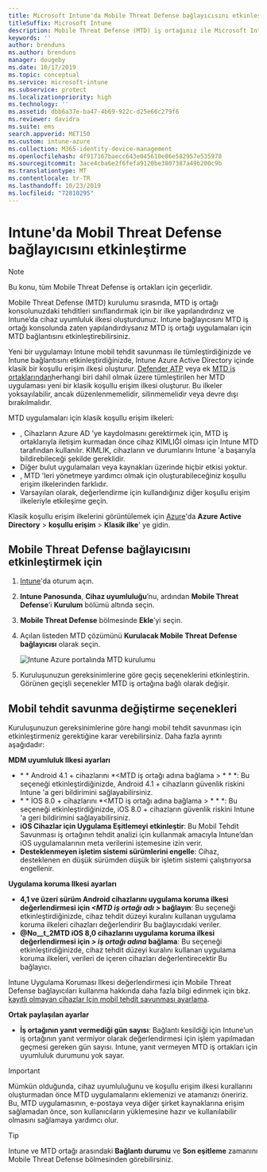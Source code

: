 ```yaml
---
title: Microsoft Intune'da Mobile Threat Defense bağlayıcısını etkinleştirme
titleSuffix: Microsoft Intune
description: Mobile Threat Defense (MTD) iş ortağınız ile Microsoft Intune arasında bağlayıcıyı etkinleştirin.
keywords: ''
author: brenduns
ms.author: brenduns
manager: dougeby
ms.date: 10/17/2019
ms.topic: conceptual
ms.service: microsoft-intune
ms.subservice: protect
ms.localizationpriority: high
ms.technology: ''
ms.assetid: dbb6a37e-ba47-4b69-922c-d25e66c279f6
ms.reviewer: davidra
ms.suite: ems
search.appverid: MET150
ms.custom: intune-azure
ms.collection: M365-identity-device-management
ms.openlocfilehash: 4f917167baecc643e045610e86e582957e535978
ms.sourcegitcommit: 3ace4cba6e2f6fefa9120be3807387a49b200c9b
ms.translationtype: MT
ms.contentlocale: tr-TR
ms.lasthandoff: 10/23/2019
ms.locfileid: "72810295"
---
```

# <a name="enable-the-mobile-threat-defense-connector-in-intune"></a>Intune'da Mobil Threat Defense bağlayıcısını etkinleştirme

> [!NOTE] 
> Bu konu, tüm Mobile Threat Defense iş ortakları için geçerlidir.

Mobile Threat Defense (MTD) kurulumu sırasında, MTD iş ortağı konsolunuzdaki tehditleri sınıflandırmak için bir ilke yapılandırdınız ve Intune’da cihaz uyumluluk ilkesi oluşturdunuz. Intune bağlayıcısını MTD iş ortağı konsolunda zaten yapılandırdıysanız MTD iş ortağı uygulamaları için MTD bağlantısını etkinleştirebilirsiniz.

Yeni bir uygulamayı Intune mobil tehdit savunması ile tümleştirdiğinizde ve Intune bağlantısını etkinleştirdiğinizde, Intune Azure Active Directory içinde klasik bir koşullu erişim ilkesi oluşturur. [Defender ATP](advanced-threat-protection.md) veya ek [MTD iş ortaklarından](mobile-threat-defense.md#mobile-threat-defense-partners)herhangi biri dahil olmak üzere tümleştirilen her MTD uygulaması yeni bir klasik koşullu erişim ilkesi oluşturur. Bu ilkeler yoksayılabilir, ancak düzenlenmemelidir, silinmemelidir veya devre dışı bırakılmalıdır.

MTD uygulamaları için klasik koşullu erişim ilkeleri: 

- , Cihazların Azure AD 'ye kaydolmasını gerektirmek için, MTD iş ortaklarıyla iletişim kurmadan önce cihaz KIMLIĞI olması için Intune MTD tarafından kullanılır. KIMLIK, cihazların ve durumlarını Intune 'a başarıyla bildirebileceği şekilde gereklidir.  
- Diğer bulut uygulamaları veya kaynakları üzerinde hiçbir etkisi yoktur.  
- , MTD 'leri yönetmeye yardımcı olmak için oluşturabileceğiniz koşullu erişim ilkelerinden farklıdır.
- Varsayılan olarak, değerlendirme için kullandığınız diğer koşullu erişim ilkeleriyle etkileşime geçin.  

Klasik koşullu erişim ilkelerini görüntülemek için [Azure](https://portal.azure.com/#home)'da **Azure Active Directory** > **koşullu erişim** > **Klasik ilke**' ye gidin.


## <a name="to-enable-the-mobile-threat-defense-connector"></a>Mobile Threat Defense bağlayıcısını etkinleştirmek için

1. [Intune](https://go.microsoft.com/fwlink/?linkid=2090973)'da oturum açın.

4. **Intune Panosunda**, **Cihaz uyumluluğu**’nu, ardından **Mobile Threat Defense**’i **Kurulum** bölümü altında seçin.

5. **Mobile Threat Defense** bölmesinde **Ekle**’yi seçin.

6. Açılan listeden MTD çözümünü **Kurulacak Mobile Threat Defense bağlayıcısı** olarak seçin.

    ![Intune Azure portalında MTD kurulumu](./media/mtd-connector-enable/enable-mtd-connector-1.png)

7. Kuruluşunuzun gereksinimlerine göre geçiş seçeneklerini etkinleştirin. Görünen geçişli seçenekler MTD iş ortağına bağlı olarak değişir.

## <a name="mobile-threat-defense-toggle-options"></a>Mobil tehdit savunma değiştirme seçenekleri

Kuruluşunuzun gereksinimlerine göre hangi mobil tehdit savunması için etkinleştirmeniz gerektiğine karar verebilirsiniz. Daha fazla ayrıntı aşağıdadır:

**MDM uyumluluk Ilkesi ayarları**
- \* * Android 4.1 + cihazlarını *\<MTD iş ortağı adına bağlama > * * *: Bu seçeneği etkinleştirdiğinizde, Android 4.1 + cihazların güvenlik riskini Intune 'a geri bildirimini sağlayabilirsiniz.
- \* * İOS 8.0 + cihazlarını *\<MTD iş ortağı adına bağlama > * * *: Bu seçeneği etkinleştirdiğinizde, iOS 8.0 + cihazların güvenlik riskini Intune 'a geri bildirimini sağlayabilirsiniz.
- **iOS Cihazlar için Uygulama Eşitlemeyi etkinleştir**: Bu Mobil Tehdit Savunması iş ortağının tehdit analizi için kullanmak amacıyla Intune’dan iOS uygulamalarının meta verilerini istemesine izin verir.
- **Desteklenmeyen işletim sistemi sürümlerini engelle**: Cihaz, desteklenen en düşük sürümden düşük bir işletim sistemi çalıştırıyorsa engellenir.

**Uygulama koruma Ilkesi ayarları**
- **4,1 ve üzeri sürüm Android cihazlarını uygulama koruma ilkesi değerlendirmesi için *\<MTD iş ortağı adı >* bağlayın**: Bu seçeneği etkinleştirdiğinizde, cihaz tehdit düzeyi kuralını kullanan uygulama koruma ilkeleri cihazları değerlendirir Bu bağlayıcıdaki veriler.
- **@No__t_2MTD iOS 8,0 cihazlarını uygulama koruma ilkesi değerlendirmesi için *> iş ortağı adına* bağlama**: Bu seçeneği etkinleştirdiğinizde, cihaz tehdit düzeyi kuralını kullanan uygulama koruma ilkeleri, verileri de içeren cihazları değerlentirecektir Bu bağlayıcı.

Intune Uygulama Koruması Ilkesi değerlendirmesi için Mobile Threat Defense bağlayıcıları kullanma hakkında daha fazla bilgi edinmek için bkz. [kayıtlı olmayan cihazlar Için mobil tehdit savunması ayarlama](~/protect/mtd-enable-unenrolled-devices.md).

**Ortak paylaşılan ayarlar**
- **İş ortağının yanıt vermediği gün sayısı**: Bağlantı kesildiği için Intune’un iş ortağının yanıt vermiyor olarak değerlendirmesi için işlem yapılmadan geçmesi gereken gün sayısı. Intune, yanıt vermeyen MTD iş ortakları için uyumluluk durumunu yok sayar.

> [!IMPORTANT] 
> Mümkün olduğunda, cihaz uyumluluğunu ve koşullu erişim ilkesi kurallarını oluşturmadan önce MTD uygulamalarını eklemenizi ve atamanızı öneririz. Bu, MTD uygulamasının, e-postaya veya diğer şirket kaynaklarına erişim sağlamadan önce, son kullanıcıların yüklemesine hazır ve kullanılabilir olmasını sağlamaya yardımcı olur.

> [!TIP]
> Intune ve MTD ortağı arasındaki **Bağlantı durumu** ve **Son eşitleme** zamanını Mobile Threat Defense bölmesinden görebilirsiniz.
